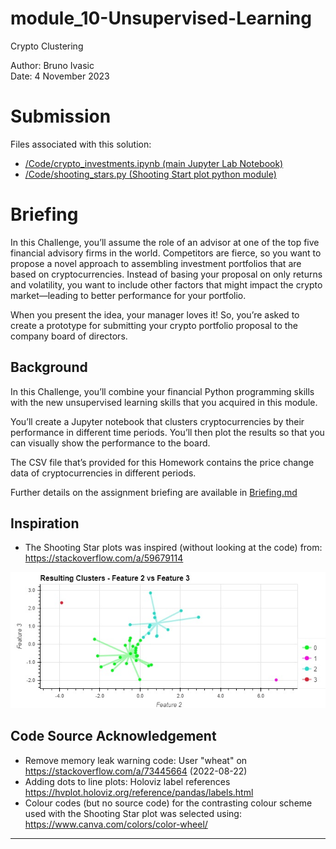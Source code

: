 # module_10-Unsupervised-Learning
Crypto Clustering

Author: Bruno Ivasic   
Date: 4 November 2023

# Submission
Files associated with this solution:   
* [/Code/crypto_investments.ipynb (main Jupyter Lab Notebook)](./Code/crypto_investments.ipynb)
* [/Code/shooting_stars.py (Shooting Start plot python module)](./Code/shooting_stars.py)
 


# Briefing
In this Challenge, you’ll assume the role of an advisor at one of the top five financial advisory firms in the world. Competitors are fierce, so you want to propose a novel approach to assembling investment portfolios that are based on cryptocurrencies. Instead of basing your proposal on only returns and volatility, you want to include other factors that might impact the crypto market&mdash;leading to better performance for your portfolio.

When you present the idea, your manager loves it! So, you’re asked to create a prototype for submitting your crypto portfolio proposal to the company board of directors.


## Background
In this Challenge, you’ll combine your financial Python programming skills with the new unsupervised learning skills that you acquired in this module.

You’ll create a Jupyter notebook that clusters cryptocurrencies by their performance in different time periods. You’ll then plot the results so that you can visually show the performance to the board.

The CSV file that’s provided for this Homework contains the price change data of cryptocurrencies in different periods.

Further details on the assignment briefing are available in [Briefing.md](./Briefing.md)

## Inspiration
* The Shooting Star plots was inspired (without looking at the code) from: https://stackoverflow.com/a/59679114

![Example of Shooting Star Plot](./Images/shooting-star-plot.jpg)


## Code Source Acknowledgement
* Remove memory leak warning code: User "wheat" on https://stackoverflow.com/a/73445664   (2022-08-22)
* Adding dots to line plots: Holoviz label references https://hvplot.holoviz.org/reference/pandas/labels.html 
* Colour codes (but no source code) for the contrasting colour scheme used with the Shooting Star plot was selected using: https://www.canva.com/colors/color-wheel/ 


---


